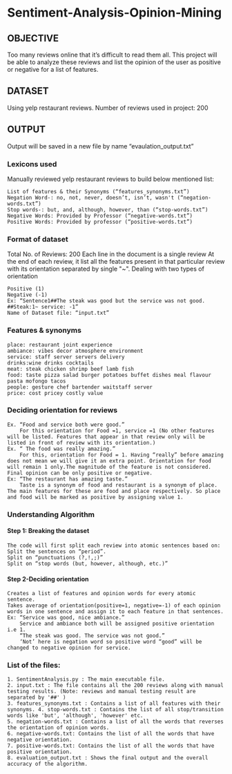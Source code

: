 # Sentiment-Analysis-Opinion-Mining

## OBJECTIVE
Too many reviews online that it’s difficult to read them all. This project will be able to analyze these reviews and list the opinion of the user as positive or negative for a list of features.

## DATASET
Using yelp restaurant reviews. Number of reviews used in project: 200

## OUTPUT
Output will be saved in a new file by name “evaulation_output.txt”

### Lexicons used
Manually reviewed yelp restaurant reviews to build below mentioned list:

```
List of features & their Synonyms (“features_synonyms.txt”)
Negation Word-: no, not, never, doesn’t, isn’t, wasn't (“negation-words.txt”)
Stop words-: but, and, although, however, than (“stop-words.txt”)
Negative Words: Provided by Professor (“negative-words.txt”)
Positive Words: Provided by professor (“positive-words.txt”)
```

### Format of dataset
Total No. of Reviews: 200
Each line in the document is a single review
At the end of each review, it list all the features present in that particular review with its orientation separated by single "~". 
Dealing with two types of orientation

```
Positive (1)
Negative (-1)
Ex: “Sentence1##The steak was good but the service was not good. ##Steak:1~ service: -1”
Name of Dataset file: “input.txt”
```

### Features & synonyms
```
place: restaurant joint experience
ambiance: vibes decor atmosphere environment
service: staff server servers delivery
drinks:wine drinks cocktails
meat: steak chicken shrimp beef lamb fish
food: taste pizza salad burger potatoes buffet dishes meal flavour pasta mofongo tacos
people: gesture chef bartender waitstaff server
price: cost pricey costly value
```

### Deciding orientation for reviews
```
Ex. “Food and service both were good.”
	For this orientation for Food =1, service =1 (No other features will be listed. Features that appear in that review only will be listed in front of review with its orientation.)
Ex. “ The food was really amazing.”
	For this, orientation for Food = 1. Having “really” before amazing does not mean we will give it an extra point. Orientation for food will remain 1 only.The magnitude of the feature is not considered. Final opinion can be only positive or negative.
Ex: “The restaurant has amazing taste.”
	Taste is a synonym of food and restaurant is a synonym of place. The main features for these are food and place respectively. So place and food will be marked as positive by assigning value 1.
```

### Understanding Algorithm
#### Step 1: Breaking the dataset
```
The code will first split each review into atomic sentences based on:
Split the sentences on “period”.
Split on “punctuations (?,!,;)” 
Split on “stop words (but, however, although, etc.)”
```

#### Step 2-Deciding orientation
```
Creates a list of features and opinion words for every atomic sentence.
Takes average of orientation(positive=1, negative=-1) of each opinion words in one sentence and assign it to each feature in that sentences.
Ex: “Service was good, nice ambiance.” 
	Service and ambiance both will be assigned positive orientation i.e 1.
	“The steak was good. The service was not good.”
	‘Not’ here is negation word so positive word “good” will be changed to negative opinion for service.
```

### List of the files:
```
1. SentimentAnalysis.py : The main executable file. 
2. input.txt : The file contains all the 200 reviews along with manual testing results. (Note: reviews and manual testing result are separated by '##' ) 
3. features_synonyms.txt : Contains a list of all features with their synonyms. 4. stop-words.txt : Contains the list of all stop/transition words like 'but', 'although', 'however' etc. 
5. negation-words.txt : Contains a list of all the words that reverses the orientation of opinion words. 
6. negative-words.txt: Contains the list of all the words that have negative orientation. 
7. positive-words.txt: Contains the list of all the words that have positive orientation. 
8. evaluation_output.txt : Shows the final output and the overall accuracy of the algorithm.
```
